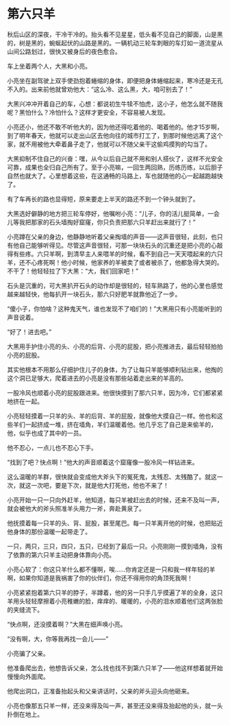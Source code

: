 # 第六只羊

秋后山区的深夜，干冷干冷的。抬头看不见星星，低头看不见自己的脚面，山是黑的，树是黑的，蜿蜒起伏的山路是黑的。一辆机动三轮车刺眼的车灯如一道流星从山间公路划过，很快又被身后的夜色愈合。

车上坐着两个人，大黑和小亮。

小亮坐在副驾驶上双手使劲抱着蜷缩的身体，即便把身体蜷缩起来，寒冷还是无孔不入的。出来前他就曾劝他大：“这么冷、这么黑，大，咱可别去了！”

大黑兴冲冲开着自己的车，心想：都说初生牛犊不怕虎，这小子，他怎么就不随我呢？黑怕什么？冷怕什么？这样才更安全，不容易被人发现。

小亮还小，他还不敢不听他大的，因为他还得吃着他的、喝着他的。他才15岁啊，到了明年春天，他就可以走出山区去他向往的城市打工了，到那时候他远离了这个家，就不用被他大牵着鼻子走了，他就可以不随父亲干这偷鸡摸狗的勾当了。

大黑抑制不住自己的兴奋：嘿，从今以后自己就不用和别人搭伙了，这样不光安全可靠，成果也全归自己所有了。至于小亮嘛，一回生两回熟，历练历练，以后胆子自然也就大了。心里想着这些，在这通畅的马路上，车也就随他的心一起越跑越快了。

有了车再长的路也显得短，原来要走上半天的路还不到一个钟头就到了。

大黑选好僻静的地方把三轮车停好，他嘱咐小亮：“儿子，你的活儿挺简单，一会儿等我把那家的石头墙掏好窟窿，你只负责把那六只羊赶出来就行了！”

小亮蹲在父亲的身边，他静静地听着父亲掏墙的声音——这声音很轻，此刻，也只有他自己能够听得见。尽管这声音很轻，可那一块块石头的沉重还是把小亮的心敲得有些疼。六只羊啊，到清早主人来喂羊的时候，看不到自己一天天喂起来的六只羊，还不心疼死啊！他小时候，他家养的羊被卖了或者被杀了，他都急得大哭的。不干了！他轻轻拉了下大黑：“大，我们回家吧！”

石头是沉重的，可大黑扒开石头的动作却是很轻的，轻车熟路了，他的心里也感觉越来越轻快，他每扒开一块石头，那六只好肥羊就靠他近了一步。

“傻小子，你怕啥？这种鬼天气，谁也发现不了咱们的！”大黑用只有小亮能听到的声音说着。

“好了！进去吧。”

大黑用手护住小亮的头、小亮的后背、小亮的屁股，把小亮推进去，最后轻轻拍拍小亮的屁股。

其实他根本不用那么仔细护住儿子的身体，为了让每只羊能够顺利钻出来，他掏的这个洞已足够大，爬着进去的小亮是没有那些站着走出来的羊高的。

一股冷风也顺着小亮的屁股跟进来。他很快摸到了那六只羊，因为冷，它们都紧紧地挤在一起。

小亮轻轻摸着一只羊的头、羊的后背、羊的屁股，就像他大摸自己一样。他也和这些羊们一起挤成一堆，挤在墙角，羊们温暖着他。他几乎忘了自己是来偷羊的，他，似乎也成了其中的一员。

他不忍心，一点儿也不忍心下手。

“找到了吧？快点啊！”他大的声音顺着这个窟窿像一股冷风一样钻进来。

这么温暖的羊群，很快就会变成他大斧头下的冤死鬼，太残忍、太残酷了。就这一次，就这一次吧，要是下次，就是他大打死他，他也不来了！

小亮开始一只一只向外赶羊，他知道，每只羊被赶出去的时候，还来不及叫一声，就会被他大的斧头照准羊头用力一斧，奔赴黄泉了。

他抚摸着每一只羊的头、背、屁股，甚至尾巴。每一只羊离开他的时候，也把贴近他身体的那份温暖一起带走了。

一只，两只，三只，四只，五只，已经到了最后一只。小亮刚刚一摸到墙角，没有了依靠的第六只羊主动把身体靠向小亮。

小亮心软了：你这只羊什么都不懂啊，唉……你肯定还是一只和我一样年轻的羊啊，如果你知道是我祸害了你的伙伴们，你还不得用你的角顶死我啊！

小亮紧紧抱着第六只羊的脖子，半蹲着，他的另一只手几乎摸遍了羊的全身，这只羊用头轻轻摩擦着小亮稚嫩的脸，痒痒的、暖暖的，小亮的泪水顺着他们这两张脸的夹缝流下。

“快点啊，还没摸着啊？”大黑在细声唤小亮。

“没有啊，大，你等我再找一会儿——”

小亮骗了父亲。

他准备爬出去，他想告诉父亲，怎么找也找不到第六只羊了——他这样想着就开始慢慢向外面爬。

他爬出洞口，正准备抬起头和父亲讲话时，父亲的斧头迎头向他砸来。

小亮也像那五只羊一样，还没来得及叫一声，甚至还没来得及抬起他的头，就一头扑倒在地上。